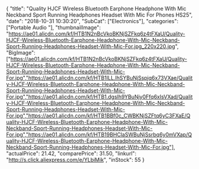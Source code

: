 {
	"title": "Quality HJCF Wireless Bluetooth Earphone Headphone With Mic Neckband Sport Running Headphones Headset With Mic For Phones HS25",
	"date": "2018-10-31 10:30:20",
	"SubCat": ["Electronics"],
	"categories": ["Portable Audio "],
	"thumbnailImage": "https://ae01.alicdn.com/kf/HTB1N2nBcVkoBKNjSZFkq6z4tFXaU/Quality-HJCF-Wireless-Bluetooth-Earphone-Headphone-With-Mic-Neckband-Sport-Running-Headphones-Headset-With-Mic-For.jpg_220x220.jpg",
	"BigImage": ["https://ae01.alicdn.com/kf/HTB1N2nBcVkoBKNjSZFkq6z4tFXaU/Quality-HJCF-Wireless-Bluetooth-Earphone-Headphone-With-Mic-Neckband-Sport-Running-Headphones-Headset-With-Mic-For.jpg","https://ae01.alicdn.com/kf/HTB1ILL.lhSYBuNjSspjq6x73VXae/Quality-HJCF-Wireless-Bluetooth-Earphone-Headphone-With-Mic-Neckband-Sport-Running-Headphones-Headset-With-Mic-For.jpg","https://ae01.alicdn.com/kf/HTB1.dgslh9YBuNjy0Ffq6xIsVXad/Quality-HJCF-Wireless-Bluetooth-Earphone-Headphone-With-Mic-Neckband-Sport-Running-Headphones-Headset-With-Mic-For.jpg","https://ae01.alicdn.com/kf/HTB1BBf0c_CWBKNjSZFtq6yC3FXaE/Quality-HJCF-Wireless-Bluetooth-Earphone-Headphone-With-Mic-Neckband-Sport-Running-Headphones-Headset-With-Mic-For.jpg","https://ae01.alicdn.com/kf/HTB19BHClaSWBuNjSsrbq6y0mVXap/Quality-HJCF-Wireless-Bluetooth-Earphone-Headphone-With-Mic-Neckband-Sport-Running-Headphones-Headset-With-Mic-For.jpg"],
	"actualPrice": 21.42,
	"comparePrice": 31.50,
	"linkurl": "http://s.click.aliexpress.com/e/YLbiMik",
	"inStock": 55
}

